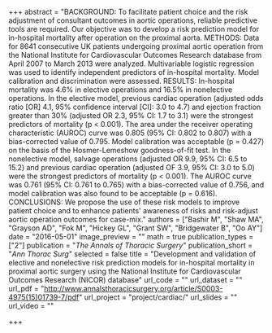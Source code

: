 +++
abstract = "BACKGROUND: To facilitate patient choice and the risk adjustment of consultant outcomes in aortic operations, reliable predictive tools are required. Our objective was to develop a risk prediction model for in-hospital mortality after operation on the proximal aorta. METHODS: Data for 8641 consecutive UK patients undergoing proximal aortic operation from the National Institute for Cardiovascular Outcomes Research database from April 2007 to March 2013 were analyzed. Multivariable logistic regression was used to identify independent predictors of in-hospital mortality. Model calibration and discrimination were assessed. RESULTS: In-hospital mortality was 4.6% in elective operations and 16.5% in nonelective operations. In the elective model, previous cardiac operation (adjusted odds ratio [OR] 4.1, 95% confidence interval [CI]: 3.0 to 4.7) and ejection fraction greater than 30% (adjusted OR 2.3, 95% CI: 1.7 to 3.1) were the strongest predictors of mortality (p < 0.001). The area under the receiver operating characteristic (AUROC) curve was 0.805 (95% CI: 0.802 to 0.807) with a bias-corrected value of 0.795. Model calibration was acceptable (p = 0.427) on the basis of the Hosmer-Lemeshow goodness-of-fit test. In the nonelective model, salvage operations (adjusted OR 9.9, 95% CI: 6.5 to 15.2) and previous cardiac operation (adjusted OF 3.9, 95% CI: 3.0 to 5.0) were the strongest predictors of mortality (p < 0.001). The AUROC curve was 0.761 (95% CI: 0.761 to 0.765) with a bias-corrected value of 0.756, and model calibration was also found to be acceptable (p = 0.616). CONCLUSIONS: We propose the use of these risk models to improve patient choice and to enhance patients' awareness of risks and risk-adjust aortic operation outcomes for case-mix."
authors = ["Bashir M", "Shaw MA", "Grayson AD", "Fok M", "Hickey GL", "Grant SW", "Bridgewater B", "Oo AY"]
date = "2016-05-01"
image_preview = ""
math = true
publication_types = ["2"]
publication = "*The Annals of Thoracic Surgery*"
publication_short = "*Ann Thorac Surg*"
selected = false
title = "Development and validation of elective and nonelective risk prediction models for in-hospital mortality in proximal aortic surgery using the National Institute for Cardiovascular Outcomes Research (NICOR) database"
url_code = ""
url_dataset = ""
url_pdf = "http://www.annalsthoracicsurgery.org/article/S0003-4975(15)01739-7/pdf"
url_project = "project/cardiac/"
url_slides = ""
url_video = ""

+++
